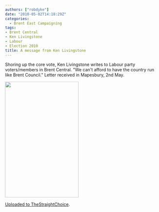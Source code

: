 ```yaml
---
authors: ["robdyke"]
date: "2010-05-02T14:18:29Z"
categories:
  - Brent East Campaigning
tags:
- Brent Central
- Ken Livingstone
- Labour
- Election 2010
title: A message from Ken Livingstone
---
```

Shoring up the core vote, Ken Livingstone writes to Labour party voters/members in Brent Central. "We can't afford to have the country run like Brent Council." Letter received in Mapesbury, 2nd May.

<img class="aligncenter" title="Ken Livingstone writes to Brent Central" src="http://thestraightchoice.s3.amazonaws.com/large/ed322ce474e116296ca4cc6fe3b90812.jpg" alt="" width="241" height="379" />

[Uploaded to TheStraightChoice](http://www.thestraightchoice.org/leaflets/4864).
